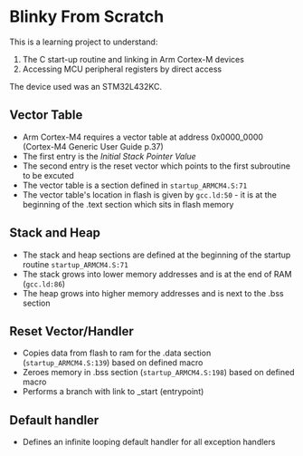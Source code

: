 # Blinky From Scratch
This is a learning project to understand:
1. The C start-up routine and linking in Arm Cortex-M devices
2. Accessing MCU peripheral registers by direct access

The device used was an STM32L432KC.

## Vector Table
- Arm Cortex-M4 requires a vector table at address 0x0000_0000 (Cortex-M4 Generic User Guide p.37)
- The first entry is the _Initial Stack Pointer Value_
- The second entry is the reset vector which points to the first subroutine to be excuted
- The vector table is a section defined in `startup_ARMCM4.S:71`
- The vector table's location in flash is given by `gcc.ld:50` - it is at the beginning of the .text section which sits in flash memory

## Stack and Heap
- The stack and heap sections are defined at the beginning of the startup routine `startup_ARMCM4.S:71`
- The stack grows into lower memory addresses and is at the end of RAM (`gcc.ld:86`)
- The heap grows into higher memory addresses and is next to the .bss section

## Reset Vector/Handler
- Copies data from flash to ram for the .data section (`startup_ARMCM4.S:139`) based on defined macro
- Zeroes memory in .bss section (`startup_ARMCM4.S:198`) based on defined macro
- Performs a branch with link to _start (entrypoint)

## Default handler
- Defines an infinite looping default handler for all exception handlers
